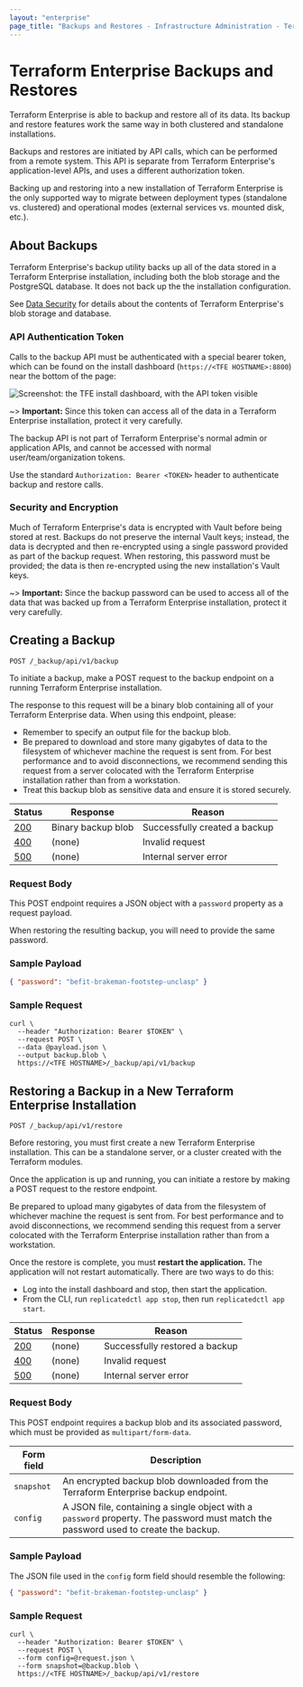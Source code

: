 ```yaml
---
layout: "enterprise"
page_title: "Backups and Restores - Infrastructure Administration - Terraform Enterprise"
---
```


# Terraform Enterprise Backups and Restores

Terraform Enterprise is able to backup and restore all of its data. Its backup and restore features work the same way in both clustered and standalone installations.

Backups and restores are initiated by API calls, which can be performed from a remote system. This API is separate from Terraform Enterprise's application-level APIs, and uses a different authorization token.

Backing up and restoring into a new installation of Terraform Enterprise is the only supported way to migrate between deployment types (standalone vs. clustered) and operational modes (external services vs. mounted disk, etc.).

## About Backups

Terraform Enterprise's backup utility backs up all of the data stored in a Terraform Enterprise installation, including both the blob storage and the PostgreSQL database. It does not back up the the installation configuration.

See [Data Security](../system-overview/data-security.html) for details about the contents of Terraform Enterprise's blob storage and database.

### API Authentication Token

Calls to the backup API must be authenticated with a special bearer token, which can be found on the install dashboard (`https://<TFE HOSTNAME>:8800`) near the bottom of the page:

![Screenshot: the TFE install dashboard, with the API token visible](./images/token.png)

~> **Important:** Since this token can access all of the data in a Terraform Enterprise installation, protect it very carefully.

The backup API is not part of Terraform Enterprise's normal admin or application APIs, and cannot be accessed with normal user/team/organization tokens.

Use the standard `Authorization: Bearer <TOKEN>` header to authenticate backup and restore calls.

### Security and Encryption

Much of Terraform Enterprise's data is encrypted with Vault before being stored at rest. Backups do not preserve the internal Vault keys; instead, the data is decrypted and then re-encrypted using a single password provided as part of the backup request. When restoring, this password must be provided; the data is then re-encrypted using the new installation's Vault keys.

~> **Important:** Since the backup password can be used to access all of the data that was backed up from a Terraform Enterprise installation, protect it very carefully.

[200]: https://developer.mozilla.org/en-US/docs/Web/HTTP/Status/200
[201]: https://developer.mozilla.org/en-US/docs/Web/HTTP/Status/201
[202]: https://developer.mozilla.org/en-US/docs/Web/HTTP/Status/202
[204]: https://developer.mozilla.org/en-US/docs/Web/HTTP/Status/204
[400]: https://developer.mozilla.org/en-US/docs/Web/HTTP/Status/400
[401]: https://developer.mozilla.org/en-US/docs/Web/HTTP/Status/401
[403]: https://developer.mozilla.org/en-US/docs/Web/HTTP/Status/403
[404]: https://developer.mozilla.org/en-US/docs/Web/HTTP/Status/404
[409]: https://developer.mozilla.org/en-US/docs/Web/HTTP/Status/409
[412]: https://developer.mozilla.org/en-US/docs/Web/HTTP/Status/412
[422]: https://developer.mozilla.org/en-US/docs/Web/HTTP/Status/422
[429]: https://developer.mozilla.org/en-US/docs/Web/HTTP/Status/429
[500]: https://developer.mozilla.org/en-US/docs/Web/HTTP/Status/500
[504]: https://developer.mozilla.org/en-US/docs/Web/HTTP/Status/504


## Creating a Backup

`POST /_backup/api/v1/backup`

To initiate a backup, make a POST request to the backup endpoint on a running Terraform Enterprise installation.

The response to this request will be a binary blob containing all of your Terraform Enterprise data. When using this endpoint, please:

- Remember to specify an output file for the backup blob.
- Be prepared to download and store many gigabytes of data to the filesystem of whichever machine the request is sent from. For best performance and to avoid disconnections, we recommend sending this request from a server colocated with the Terraform Enterprise installation rather than from a workstation.
- Treat this backup blob as sensitive data and ensure it is stored securely.

Status  | Response           | Reason
--------|--------------------|------------------------------
[200][] | Binary backup blob | Successfully created a backup
[400][] | (none)             | Invalid request
[500][] | (none)             | Internal server error

### Request Body

This POST endpoint requires a JSON object with a `password` property as a request payload.

When restoring the resulting backup, you will need to provide the same password.

### Sample Payload

```json
{ "password": "befit-brakeman-footstep-unclasp" }
```

### Sample Request

```shell
curl \
  --header "Authorization: Bearer $TOKEN" \
  --request POST \
  --data @payload.json \
  --output backup.blob \
  https://<TFE HOSTNAME>/_backup/api/v1/backup
```

## Restoring a Backup in a New Terraform Enterprise Installation

`POST /_backup/api/v1/restore`

Before restoring, you must first create a new Terraform Enterprise installation. This can be a standalone server, or a cluster created with the Terraform modules.

Once the application is up and running, you can initiate a restore by making a POST request to the restore endpoint.

Be prepared to upload many gigabytes of data from the filesystem of whichever machine the request is sent from. For best performance and to avoid disconnections, we recommend sending this request from a server colocated with the Terraform Enterprise installation rather than from a workstation.

Once the restore is complete, you must **restart the application.** The application will not restart automatically. There are two ways to do this:

- Log into the install dashboard and stop, then start the application.
- From the CLI, run `replicatedctl app stop`, then run `replicatedctl app start`.

Status  | Response           | Reason
--------|--------------------|------------------------------
[200][] | (none)             | Successfully restored a backup
[400][] | (none)             | Invalid request
[500][] | (none)             | Internal server error

### Request Body

This POST endpoint requires a backup blob and its associated password, which must be provided as `multipart/form-data`.

Form field | Description
-----------|------------
`snapshot` | An encrypted backup blob downloaded from the Terraform Enterprise backup endpoint.
`config`   | A JSON file, containing a single object with a `password` property. The password must match the password used to create the backup.

### Sample Payload

The JSON file used in the `config` form field should resemble the following:

```json
{ "password": "befit-brakeman-footstep-unclasp" }
```

### Sample Request

```shell
curl \
  --header "Authorization: Bearer $TOKEN" \
  --request POST \
  --form config=@request.json \
  --form snapshot=@backup.blob \
  https://<TFE HOSTNAME>/_backup/api/v1/restore
```
